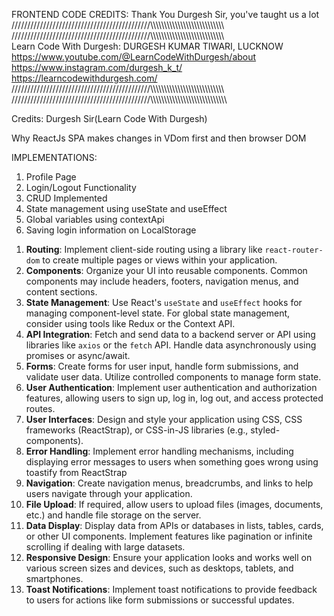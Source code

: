 FRONTEND CODE CREDITS: Thank You Durgesh Sir, you've taught us a lot
////////////////////////////////////////////\\\\\\\\\\\\\\\\\\\\\\\\\\\\\\\\\\\\\\\\\\\\\\\\\\\\\\\
////////////////////////////////////////////\\\\\\\\\\\\\\\\\\\\\\\\\\\\\\\\\\\\\\\\\\\\\\\\\\\\\\\
Learn Code With Durgesh: DURGESH KUMAR TIWARI, LUCKNOW
https://www.youtube.com/@LearnCodeWithDurgesh/about
https://www.instagram.com/durgesh_k_t/
https://learncodewithdurgesh.com/
////////////////////////////////////////////\\\\\\\\\\\\\\\\\\\\\\\\\\\\\\\\\\\\\\\\\\\\\\\\\\\\\\\
////////////////////////////////////////////\\\\\\\\\\\\\\\\\\\\\\\\\\\\\\\\\\\\\\\\\\\\\\\\\\\\\\\

Credits: Durgesh Sir(Learn Code With Durgesh)





Why ReactJs
SPA
makes changes in VDom first and then browser DOM


IMPLEMENTATIONS:
1) Profile Page
2) Login/Logout Functionality
3) CRUD Implemented
4) State management using useState and useEffect
5) Global variables using contextApi
6) Saving login information on LocalStorage 

1. **Routing**: Implement client-side routing using a library like `react-router-dom` to create multiple pages or views within your application.
2. **Components**: Organize your UI into reusable components. Common components may include headers, footers, navigation menus, and content sections.
3. **State Management**: Use React's `useState` and `useEffect` hooks for managing component-level state. For global state management, consider using tools like Redux or the Context API.
4. **API Integration**: Fetch and send data to a backend server or API using libraries like `axios` or the `fetch` API. Handle data asynchronously using promises or async/await.
5. **Forms**: Create forms for user input, handle form submissions, and validate user data. Utilize controlled components to manage form state.
6. **User Authentication**: Implement user authentication and authorization features, allowing users to sign up, log in, log out, and access protected routes.
7. **User Interfaces**: Design and style your application using CSS, CSS frameworks (ReactStrap), or CSS-in-JS libraries (e.g., styled-components).
8. **Error Handling**: Implement error handling mechanisms, including displaying error messages to users when something goes wrong using toastify from ReactStrap
9. **Navigation**: Create navigation menus, breadcrumbs, and links to help users navigate through your application.
10. **File Upload**: If required, allow users to upload files (images, documents, etc.) and handle file storage on the server.
11. **Data Display**: Display data from APIs or databases in lists, tables, cards, or other UI components. Implement features like pagination or infinite scrolling if dealing with large datasets.
13. **Responsive Design**: Ensure your application looks and works well on various screen sizes and devices, such as desktops, tablets, and smartphones.
14. **Toast Notifications**: Implement toast notifications to provide feedback to users for actions like form submissions or successful updates.




